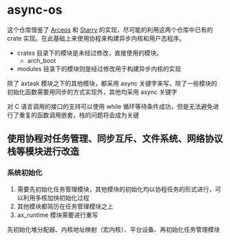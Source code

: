 # async-os

这个仓库借鉴了 [Arceos](https://github.com/arceos-org/arceos) 和 [Starry](https://github.com/Starry-OS/Starry) 的实现，尽可能的利用这两个仓库中已有的 crate 实现。在此基础上来使用协程来构建异步内核和用户态程序。

- crates 目录下的模块是未经过修改，直接使用的模块。
    - arch_boot
- modules 目录下的模块则是经过修改用于构建异步内核的实现

除了 axtask 模块之下的其他模块，都采用 async 关键字来写，除了一些模块的初始化函数需要用同步的方式实现外，其他均采用 async 关键字

对 C 语言调用的接口的支持可以使用 while 循环等待条件成功，但是无法避免进行了重复的函数调用嵌套，栈的问题将会成为关键

## 使用协程对任务管理、同步互斥、文件系统、网络协议栈等模块进行改造

### 系统初始化

1. 需要先初始化任务管理模块，其他模块的初始化均以协程任务的形式进行，可以利用多核加快初始化过程
2. 其他模块都简历在任务管理模块之上
3. ax_runtime 模块需要进行重写

先初始化堆分配器、内核地址映射（宏内核）、平台设备、再初始化任务管理模块